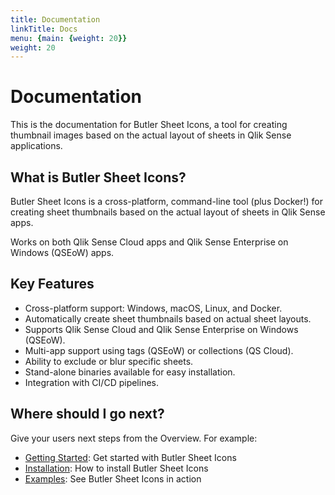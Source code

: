 ```yaml
---
title: Documentation
linkTitle: Docs
menu: {main: {weight: 20}}
weight: 20
---
```


# Documentation

This is the documentation for Butler Sheet Icons, a tool for creating thumbnail images based on the actual layout of sheets in Qlik Sense applications.

## What is Butler Sheet Icons?

Butler Sheet Icons is a cross-platform, command-line tool (plus Docker!) for creating sheet thumbnails based on the actual layout of sheets in Qlik Sense apps.

Works on both Qlik Sense Cloud apps and Qlik Sense Enterprise on Windows (QSEoW) apps.

## Key Features

- Cross-platform support: Windows, macOS, Linux, and Docker.
- Automatically create sheet thumbnails based on actual sheet layouts.
- Supports Qlik Sense Cloud and Qlik Sense Enterprise on Windows (QSEoW).
- Multi-app support using tags (QSEoW) or collections (QS Cloud).
- Ability to exclude or blur specific sheets.
- Stand-alone binaries available for easy installation.
- Integration with CI/CD pipelines.

## Where should I go next?

Give your users next steps from the Overview. For example:

* [Getting Started](/docs/getting-started/): Get started with Butler Sheet Icons
* [Installation](/docs/getting-started/installation/): How to install Butler Sheet Icons
* [Examples](/docs/examples/): See Butler Sheet Icons in action